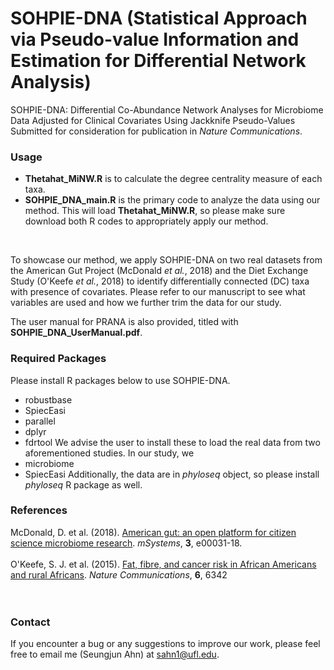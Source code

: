 # SOHPIE-DNA (Statistical Approach via Pseudo-value Information and Estimation for Differential Network Analysis)

SOHPIE-DNA: Differential Co-Abundance Network Analyses for Microbiome Data Adjusted for Clinical Covariates Using Jackknife Pseudo-Values <br />
Submitted for consideration for publication in *Nature Communications*.
</br>


### Usage
* **Thetahat_MiNW.R** is to calculate the degree centrality measure of each taxa. 
* **SOHPIE_DNA_main.R** is the primary code to analyze the data using our method. This will load **Thetahat_MiNW.R**, so please make sure download both R codes to appropriately apply our method. 
</br>

To showcase our method, we apply SOHPIE-DNA on two real datasets from the American Gut Project (McDonald *et al.*, 2018) and the Diet Exchange Study (O'Keefe *et al.*, 2018) to identify differentially connected (DC) taxa with presence of covariates. Please refer to our manuscript to see what variables are used and how we further trim the data for our study.  

The user manual for PRANA is also provided, titled with **SOHPIE_DNA_UserManual.pdf**.

### Required Packages
Please install R packages below to use SOHPIE-DNA.
* robustbase
* SpiecEasi
* parallel
* dplyr
* fdrtool
We advise the user to install these to load the real data from two aforementioned studies. In our study, we 
* microbiome
* SpiecEasi
Additionally, the data are in *phyloseq* object, so please install *phyloseq* R package as well.

### References
McDonald, D. et al. (2018). [American gut: an open platform for citizen science microbiome research](https://pubmed.ncbi.nlm.nih.gov/29795809/). *mSystems*, **3**, e00031-18. </br></br>
O'Keefe, S. J. et al. (2015). [Fat, fibre, and cancer risk in African Americans and rural Africans](https://pubmed.ncbi.nlm.nih.gov/25919227/). *Nature Communications*, **6**, 6342 </br></br>
</br>


### Contact
If you encounter a bug or any suggestions to improve our work, please feel free to email me (Seungjun Ahn) at sahn1@ufl.edu.


